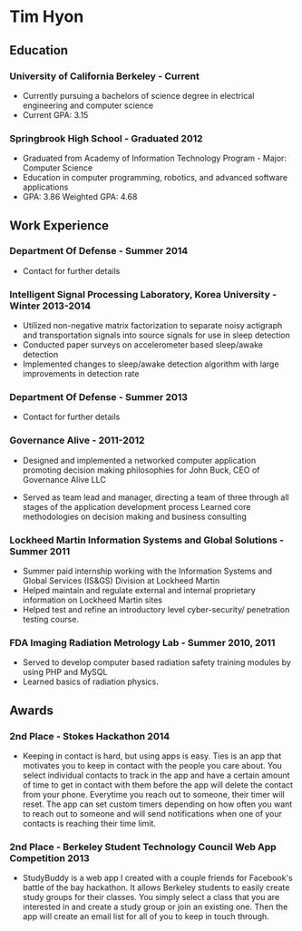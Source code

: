 Tim Hyon
========

Education
---------

### University of California Berkeley - Current

- Currently pursuing a bachelors of science degree in electrical engineering and computer science
- Current GPA: 3.15

### Springbrook High School - Graduated 2012</h4>

- Graduated from Academy of Information Technology Program -  Major: Computer Science
- Education in computer programming, robotics, and advanced software applications
- GPA: 3.86 Weighted  GPA: 4.68

Work Experience
-----
### Department Of Defense - Summer 2014
- Contact for further details

### Intelligent Signal Processing Laboratory, Korea University - Winter 2013-2014 
- Utilized non-negative matrix factorization to separate noisy actigraph and transportation signals into source signals for use in sleep detection
- Conducted paper surveys on accelerometer based sleep/awake detection 
- Implemented changes to sleep/awake detection algorithm with large improvements in detection rate

### Department Of Defense - Summer 2013
- Contact for further details

### Governance Alive - 2011-2012
- Designed and implemented a networked computer application promoting decision making philosophies for John Buck, CEO of Governance Alive LLC

- Served as team lead and manager, directing a team of three through all stages of the application development process
Learned core methodologies on decision making and business consulting

### Lockheed Martin Information Systems and Global Solutions - Summer 2011
- Summer paid internship working with the Information Systems and Global Services (IS&GS) Division at Lockheed Martin
- Helped maintain and regulate external and internal proprietary information on Lockheed Martin sites
- Helped test and refine an introductory level cyber-security/ penetration testing course. 

### FDA Imaging Radiation Metrology Lab - Summer 2010, 2011
- Served to develop computer based radiation safety training modules by using PHP and MySQL
- Learned basics of radiation physics.

Awards
-----
### 2nd Place - Stokes Hackathon 2014
- Keeping in contact is hard, but using apps is easy. Ties is an app that motivates you to keep in contact with the people you care about. You select individual contacts to track in the app and have a certain amount of time to get in contact with them before the app will delete the contact from your phone. Everytime you reach out to someone, their timer will reset. The app can set custom timers depending on how often you want to reach out to someone and will send notifications when one of your contacts is reaching their time limit. 

### 2nd Place - Berkeley Student Technology Council Web App Competition 2013
- StudyBuddy is a web app I created with a couple friends for Facebook's battle of the bay hackathon. It allows Berkeley students to easily create study groups for their classes. You simply select a class that you are interested in and create a study group or join an existing one. Then the app will create an email list for all of you to keep in touch through.
